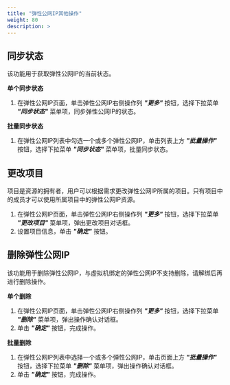 ```yaml
---
title: "弹性公网IP其他操作"
weight: 80
description: >
---
```


## 同步状态

该功能用于获取弹性公网IP的当前状态。

**单个同步状态**

1. 在弹性公网IP页面，单击弹性公网IP右侧操作列 **_"更多"_** 按钮，选择下拉菜单 **_"同步状态"_** 菜单项，同步弹性公网IP的状态。

**批量同步状态**

1. 在弹性公网IP列表中勾选一个或多个弹性公网IP，单击列表上方 **_"批量操作"_** 按钮，选择下拉菜单 **_"同步状态"_** 菜单项，批量同步状态。

## 更改项目

项目是资源的拥有者，用户可以根据需求更改弹性公网IP所属的项目。只有项目中的成员才可以使用所属项目中的弹性公网IP资源。

1. 在弹性公网IP页面，单击弹性公网IP右侧操作列 **_"更多"_** 按钮，选择下拉菜单 **_"更改项目"_** 菜单项，弹出更改项目对话框。
2. 设置项目信息，单击 **_"确定"_** 按钮。

## 删除弹性公网IP

该功能用于删除弹性公网IP，与虚拟机绑定的弹性公网IP不支持删除，请解绑后再进行删除操作。

**单个删除**

1. 在弹性公网IP页面，单击弹性公网IP右侧操作列 **_"更多"_** 按钮，选择下拉菜单 **_"删除"_** 菜单项，弹出操作确认对话框。
2. 单击 **_"确定"_** 按钮，完成操作。

**批量删除**

1. 在弹性公网IP列表中选择一个或多个弹性公网IP，单击页面上方 **_"批量操作"_** 按钮，选择下拉菜单 **_"删除"_** 菜单项，弹出操作确认对话框。
2. 单击 **_"确定"_** 按钮，完成操作。